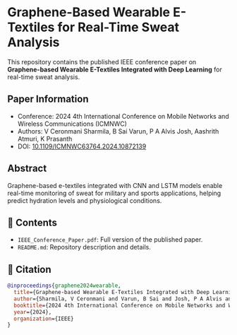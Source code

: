 # Graphene-Based Wearable E-Textiles for Real-Time Sweat Analysis

This repository contains the published IEEE conference paper on **Graphene-based Wearable E-Textiles Integrated with Deep Learning** for real-time sweat analysis.

##  Paper Information
- Conference: 2024 4th International Conference on Mobile Networks and Wireless Communications (ICMNWC)
- Authors: V Ceronmani Sharmila, B Sai Varun, P A Alvis Josh, Aashrith Atmuri, K Prasanth
- DOI: [10.1109/ICMNWC63764.2024.10872139](https://doi.org/10.1109/ICMNWC63764.2024.10872139)

##  Abstract
Graphene-based e-textiles integrated with CNN and LSTM models enable real-time monitoring of sweat for military and sports applications, 
helping predict hydration levels and physiological conditions.

## 📁 Contents
- `IEEE_Conference_Paper.pdf`: Full version of the published paper.
- `README.md`: Repository description and details.

## 📌 Citation
```bibtex
@inproceedings{graphene2024wearable,
  title={Graphene-based Wearable E-Textiles Integrated with Deep Learning for Real-Time Sweat Analysis in Military and Sports Applications},
  author={Sharmila, V Ceronmani and Varun, B Sai and Josh, P A Alvis and Atmuri, Aashrith and Prasanth, K},
  booktitle={2024 4th International Conference on Mobile Networks and Wireless Communications (ICMNWC)},
  year={2024},
  organization={IEEE}
}
